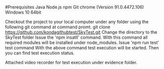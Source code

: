 #Prerequisites
Java
Node.js
npm
Git
chrome  (Version 91.0.4472.106)
Windows 10 64bit

Checkout the project to your local computer under any folder using the following git command at command promt.
git clone https://github.com/kondagithubtest/SkyTest.git
Change the directory to the SkyTest folder
Issue the 'npm insatll' command. With this command all required modules will be installed under node_modules.
Issue 'npm run test' test command
With the above command test execution will be started.
Then you can find test execution status.

Attached video recorder for test execution under evidence folder.




